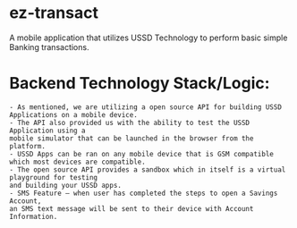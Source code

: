# ez-transact
A mobile application that utilizes USSD Technology to perform basic simple Banking transactions.


# Backend Technology Stack/Logic:
	- As mentioned, we are utilizing a open source API for building USSD Applications on a mobile device. 
	- The API also provided us with the ability to test the USSD Application using a
	mobile simulator that can be launched in the browser from the platform.
	- USSD Apps can be ran on any mobile device that is GSM compatible which most devices are compatible.
	- The open source API provides a sandbox which in itself is a virtual playground for testing
	and building your USSD apps.
	- SMS Feature – when user has completed the steps to open a Savings Account,
	an SMS text message will be sent to their device with Account Information.
